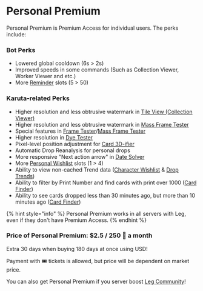 # Personal Premium

Personal Premium is Premium Access for individual users. The perks include:

### Bot Perks

* Lowered global cooldown (6s > 2s)
* Improved speeds in some commands (Such as Collection Viewer, Worker Viewer and etc.)
* More [Reminder](../../useful-utilities/reminders.md) slots (5 > 50)

### Karuta-related Perks

* Higher resolution and less obtrusive watermark in [Tile View (Collection Viewer)](../../karuta-utilities/card-collection-utilities/collection-viewer.md)
* Higher resolution and less obtrusive watermark in [Mass Frame Tester](../../karuta-utilities/card-utilities/frame-tester/mass-frame-tester.md)
* Special features in [Frame Tester](../../karuta-utilities/card-utilities/frame-tester/)/[Mass Frame Tester](../../karuta-utilities/card-utilities/frame-tester/mass-frame-tester.md)
* Higher resolution in [Dye Tester](../../karuta-utilities/dye-utilities/dye-tester.md)
* Pixel-level position adjustment for [Card 3D-ifier](../../karuta-utilities/card-utilities/card-3d-ifier.md)
* Automatic Drop Reanalysis for personal drops
* More responsive "Next action arrow" in [Date Solver](../../karuta-utilities/date-solver.md)
* More [Personal Wishlist](../../karuta-utilities/character-tools/personal-wishlist.md) slots (1 > 4)
* Ability to view non-cached Trend data ([Character Wishlist](../../karuta-utilities/statistics-and-data/character-wishlist-trends.md) & [Drop Trends](../../karuta-utilities/statistics-and-data/drop-trends.md))
* Ability to filter by Print Number and find cards with print over 1000 ([Card Finder](broken-reference))
* Ability to see cards dropped less than 30 minutes ago, but more than 10 minutes ago ([Card Finder](https://app.gitbook.com/s/0OfyDder0TDbYepM9qYh/\~/changes/mD86N3jg3ajgpkYiHwBT/karuta-utilities/character-tools/card-finder))

{% hint style="info" %}
Personal Premium works in all servers with Leg, even if they don't have Premium Access.
{% endhint %}

### Price of Personal Premium: $2.5 / 250 💎 a month

Extra 30 days when buying 180 days at once using USD!

Payment with 🎟 tickets is allowed, but price will be dependent on market price.

You can also get Personal Premium if you server boost [Leg Community](https://discord.gg/SRWDAk7VnN)!
